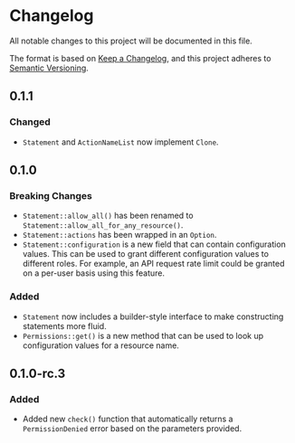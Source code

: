 # Changelog

All notable changes to this project will be documented in this file.

The format is based on [Keep a Changelog](https://keepachangelog.com/en/1.0.0/),
and this project adheres to [Semantic Versioning](https://semver.org/spec/v2.0.0.html).

## 0.1.1

### Changed

- `Statement` and `ActionNameList` now implement `Clone`.

## 0.1.0

### Breaking Changes

- `Statement::allow_all()` has been renamed to `Statement::allow_all_for_any_resource()`.
- `Statement::actions` has been wrapped in an `Option`.
- `Statement::configuration` is a new field that can contain configuration
  values. This can be used to grant different configuration values to different
  roles. For example, an API request rate limit could be granted on a per-user
  basis using this feature.

### Added

- `Statement` now includes a builder-style interface to make constructing statements more fluid.
- `Permissions::get()` is a new method that can be used to look up configuration
  values for a resource name.

## 0.1.0-rc.3

### Added

- Added new `check()` function that automatically returns a `PermissionDenied`
  error based on the parameters provided.
